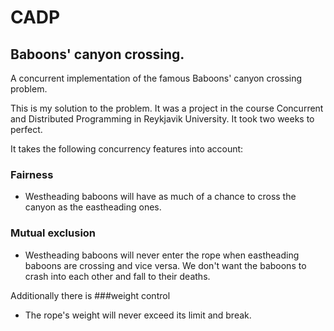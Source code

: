 # CADP
## Baboons' canyon crossing.

A concurrent implementation of the famous Baboons' canyon crossing problem.

This is my solution to the problem. It was a project in the course Concurrent and Distributed Programming in Reykjavik University.
It took two weeks to perfect. 

It takes the following concurrency features into account:

### Fairness
- Westheading baboons will have as much of a chance to cross the canyon as the eastheading ones.

### Mutual exclusion
- Westheading baboons will never enter the rope when eastheading baboons are crossing and vice versa. We don't want the baboons
to crash into each other and fall to their deaths.

Additionally there is ###weight control
- The rope's weight will never exceed its limit and break.
